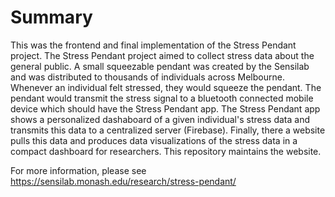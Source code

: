 # Summary
This was the frontend and final implementation of the Stress Pendant project. The Stress Pendant project aimed to collect stress
data about the general public. A small squeezable pendant was created by the Sensilab and was distributed to thousands of 
individuals across Melbourne. Whenever an individual felt stressed, they would squeeze the pendant. The pendant would transmit
the stress signal to a bluetooth connected mobile device which should have the Stress Pendant app. The Stress Pendant app
shows a personalized dashaboard of a given individual's stress data and transmits this data to a centralized server (Firebase).
Finally, there a website pulls this data and produces data visualizations of the stress data in a compact dashboard for researchers.
This repository maintains the website.

For more information, please see https://sensilab.monash.edu/research/stress-pendant/
